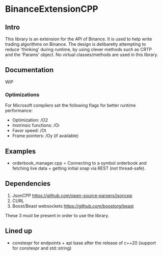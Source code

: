 # BinanceExtensionCPP

## Intro 

This library is an extension for the API of Binance. It is used to help write trading algorithms on Binance. 
The design is delibaretly attempting to reduce 'thinking' during runtime, by using clever methods such as CRTP and the 'Params' object. 
No virtual classes/methods are used in this library.

## Documentation

WIP

### Optimizations
For Microsoft compilers set the following flags for better runtime performance:
* Optimization: /O2
* Instrinsic functions: /Oi
* Favor speed: /Ot
* Frame pointers: /Oy (if available)

## Examples
* orderbook_manager.cpp = Connecting to a symbol orderbook and fetching live data + getting initial snap via REST (not thread-safe).

## Dependencies

1. JsonCPP https://github.com/open-source-parsers/jsoncpp
2. CURL 
3. Boost/Beast websockets https://github.com/boostorg/beast

These 3 must be present in order to use the library.


## Lined up
* constexpr for endpoints + api base after the release of c++20 (support for constexpr and std::string)
